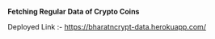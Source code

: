 **Fetching Regular Data of Crypto Coins**

Deployed Link :- https://bharatncrypt-data.herokuapp.com/
